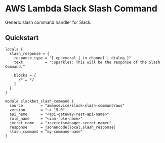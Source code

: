 # AWS Lambda Slack Slash Command

Generic slash command handler for Slack.

## Quickstart

```hcl
locals {
  slash_response = {
    response_type = "[ ephemeral | in_channel | dialog ]"
    text          = ":sparkles: This will be the response of the Slash Command."

    blocks = {
      /* … */
    }
  }
}

module slackbot_slash_command {
  source        = "amancevice/slack-slash-command/aws"
  version       = "~> 15.0"
  api_name      = "<api-gateway-rest-api-name>"
  role_name     = "<iam-role-name>"
  secret_name   = "<secretsmanager-secret-name>"
  response      = jsonencode(local.slash_response)
  slash_command = "my-command-name"
}
```
